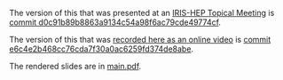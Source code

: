 The version of this that was presented at an [IRIS-HEP Topical Meeting](https://indico.cern.ch/event/1138009/) is [commit d0c91b89b8863a9134c54a98f6ac79cde49774cf](https://github.com/jpivarski-talks/2022-03-21-reload-stats-of-physicists/tree/d0c91b89b8863a9134c54a98f6ac79cde49774cf).

The version of this that was [recorded here as an online video](https://youtu.be/zetcM9TtA8M) is [commit e6c4e2b468cc76cda7f30a0ac6259fd374de8abe](https://github.com/jpivarski-talks/2022-03-21-reload-stats-of-physicists/tree/e6c4e2b468cc76cda7f30a0ac6259fd374de8abe).

The rendered slides are in [main.pdf](https://github.com/jpivarski-talks/2022-03-21-reload-stats-of-physicists/blob/main/main.pdf).
